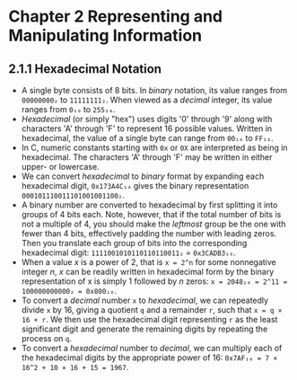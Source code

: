 # Chapter 2 Representing and Manipulating Information

## 2.1.1 Hexadecimal Notation
- A single byte consists of 8 bits. In *binary* notation, its value ranges from `00000000₂` to `11111111₂`. When viewed as a *decimal* integer, its value ranges from `0₁₀` to `255₁₀`.
- *Hexadecimal* (or simply "hex") uses digits '0' through '9' along with characters 'A' through 'F' to represent 16 possible values. Written in hexadecimal, the value of a single byte can range from `00₁₆` to `FF₁₆`.
- In C, numeric constants starting with `0x` or `0X` are interpreted as being in hexadecimal. The characters 'A' through 'F' may be written in either upper- or lowercase.
- We can convert *hexadecimal* to *binary* format by expanding each hexadecimal digit, `0x173A4C₁₆` gives the binary representation `000101110011101001001100₂`.
- A binary number are converted to hexadecimal by first splitting it into groups of 4 bits each. Note, however, that if the total number of bits is not a multiple of 4, you should make the *leftmost* group be the one with fewer than 4 bits, effectively padding the number with leading zeros. Then you translate each group of bits into the corresponding hexadecimal digit: `1111001010110110110011₂` = `0x3CADB3₁₆`.
- When a value *x* is a power of 2, that is `x = 2^n` for some nonnegative integer *n*, *x* can be readily written in hexadecimal form by the binary representation of x is simply 1 followed by *n* zeros: `x = 2048₁₀ = 2^11 = 100000000000₂ = 0x800₁₆`.
- To convert a *decimal* number `x` to *hexadecimal*, we can repeatedly divide `x` by 16, giving a quotient `q` and a remainder `r`, such that `x = q × 16 + r`. We then use the hexadecimal digit representing `r` as the least significant digit and generate the remaining digits by repeating the process on `q`.
- To convert a *hexadecimal* number to *decimal*, we can multiply each of the hexadecimal digits by the appropriate power of 16: `0x7AF₁₆ = 7 × 16^2 + 10 × 16 + 15 = 1967`.